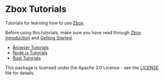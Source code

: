 # Zbox Tutorials

Tutorials for learning how to use [Zbox].

Before using this tutorials, make sure you have read through [Zbox Introduction]
and [Getting Started].

- [Browser Tutorials](browser/README.md)
- [Node.js Tutorials](nodejs/00-HelloWorld/README.md)
- [Rust Tutorials](rust/00-HelloWorld/README.md)

This package is licensed under the Apache 2.0 License - see the [LICENSE](LICENSE)
file for details.

[Zbox]: https://zbox.io
[Zbox Introduction]: https://docs.zbox.io
[Getting Started]: https://docs.zbox.io/getting-started.html
